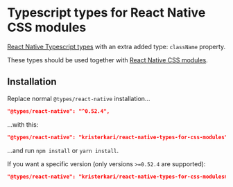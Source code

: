 # Typescript types for React Native CSS modules

[React Native Typescript types](https://www.npmjs.com/package/@types/react-native) with an extra added type: `className` property.

These types should be used together with [React Native CSS modules](https://github.com/kristerkari/react-native-css-modules).

## Installation

Replace normal `@types/react-native` installation...

```json
"@types/react-native": "^0.52.4",
```

...with this:

```json
"@types/react-native": "kristerkari/react-native-types-for-css-modules",
```

...and run `npm install` or `yarn install`.

If you want a specific version (only versions `>=0.52.4` are supported):

```json
"@types/react-native": "kristerkari/react-native-types-for-css-modules#v0.52.4",
```
